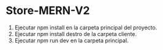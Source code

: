 # Store-MERN-V2

1. Ejecutar npm install en la carpeta principal del proyecto.
2. Ejecutar npm install destro de la carpeta cliente.
3. Ejecutar npm run dev en la carpeta principal.
